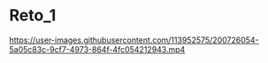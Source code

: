 # Reto_1
 


https://user-images.githubusercontent.com/113952575/200726054-5a05c83c-9cf7-4973-864f-4fc054212943.mp4


